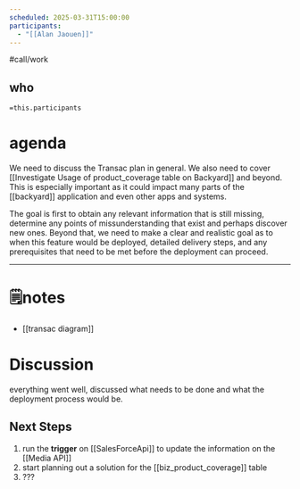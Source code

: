 ```yaml
---
scheduled: 2025-03-31T15:00:00
participants:
  - "[[Alan Jaouen]]"
---
```

#call/work
## who
`=this.participants`

# agenda

We need to discuss the Transac plan in general. We also need to cover [[Investigate Usage of product_coverage table on Backyard]] and beyond. This is especially important as it could impact many parts of the [[backyard]] application and even other apps and systems.

The goal is first to obtain any relevant information that is still missing, determine any points of missunderstanding that exist and perhaps discover new ones. 
Beyond that, we need to make a clear and realistic goal as to when this feature would be deployed, detailed delivery steps, and any prerequisites that need to be met before the deployment can proceed.

---
# 🗒notes

- [[transac diagram]]

# Discussion

everything went well, discussed what needs to be done and what the deployment process would be.

## Next Steps

1. run the **trigger** on [[SalesForceApi]] to update the information on the [[Media API]]
2. start planning out a solution for the [[biz_product_coverage]] table
3. ???
